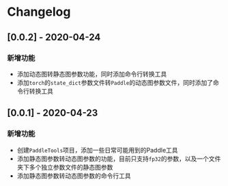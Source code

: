 # Changelog

## [0.0.2] - 2020-04-24

### 新增功能  

- 添加动态图转静态图参数功能，同时添加命令行转换工具
- 添加`torch`的`state_dict`参数文件转`Paddle`的动态图参数文件，同时添加了命令行转换工具

## [0.0.1] - 2020-04-23

### 新增功能  

- 创建`PaddleTools`项目，添加一些日常可能用到的Paddle工具
- 添加静态图参数转动态图参数的功能，目前只支持`fp32`的参数，以及一个文件夹下多个独立参数文件的静态图参数
- 添加静态图参数转动态图参数的命令行工具
